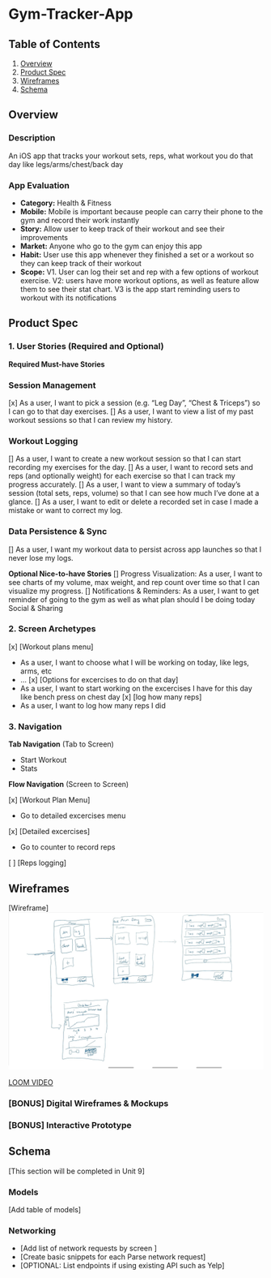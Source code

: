 # Gym-Tracker-App

## Table of Contents

1. [Overview](#Overview)
2. [Product Spec](#Product-Spec)
3. [Wireframes](#Wireframes)
4. [Schema](#Schema)

## Overview

### Description

An iOS app that tracks your workout sets, reps, what workout you do that day like legs/arms/chest/back day

### App Evaluation
- **Category:** Health & Fitness
- **Mobile:** Mobile is important because people can carry their phone to the gym and record their work instantly
- **Story:** Allow user to keep track of their workout and see their improvements
- **Market:** Anyone who go to the gym can enjoy this app
- **Habit:** User use this app whenever they finished a set or a workout so they can keep track of their workout
- **Scope:** V1. User can log their set and rep with a few options of workout exercise. V2: users have more workout options, as well as feature allow them to see their stat chart. V3 is the app start reminding users to workout with its notifications

## Product Spec

### 1. User Stories (Required and Optional)

**Required Must-have Stories**

### Session Management
[x] As a user, I want to pick a session (e.g. “Leg Day”, “Chest & Triceps”) so I can go to that day exercises.
[] As a user, I want to view a list of my past workout sessions so that I can review my history.
### Workout Logging
[] As a user, I want to create a new workout session so that I can start recording my exercises for the day.
[] As a user, I want to record sets and reps (and optionally weight) for each exercise so that I can track my progress accurately.
[] As a user, I want to view a summary of today’s session (total sets, reps, volume) so that I can see how much I’ve done at a glance.
[] As a user, I want to edit or delete a recorded set in case I made a mistake or want to correct my log.
### Data Persistence & Sync
[] As a user, I want my workout data to persist across app launches so that I never lose my logs.

**Optional Nice-to-have Stories**
[] Progress Visualization: As a user, I want to see charts of my volume, max weight, and rep count over time so that I can visualize my progress.
[] Notifications & Reminders: As a user, I want to get reminder of going to the gym as well as what plan should I be doing today
Social & Sharing



### 2. Screen Archetypes

[x] [Workout plans menu]
* As a user, I want to choose what I will be working on today, like legs, arms, etc
* ...
[x] [Options for excercises to do on that day]
* As a user, I want to start working on the excercises I have for this day like bench press on chest day
[x] [log how many reps]
* As a user, I want to log how many reps I did
### 3. Navigation

**Tab Navigation** (Tab to Screen)

* Start Workout
* Stats


**Flow Navigation** (Screen to Screen)

[x] [Workout Plan Menu]
* Go to detailed excercises menu

[x] [Detailed excercises]
* Go to counter to record reps

[ ] [Reps logging]
## Wireframes

[Wireframe]
<img src="Screenshot_20250805_130909_OneNote.jpg" width=600>


[LOOM VIDEO](https://www.loom.com/share/ae801053bf4042529209cc26a43b9c41?sid=20c02443-7649-493a-9b14-c8c75b75c15e)

### [BONUS] Digital Wireframes & Mockups

### [BONUS] Interactive Prototype

## Schema 

[This section will be completed in Unit 9]

### Models

[Add table of models]

### Networking

- [Add list of network requests by screen ]
- [Create basic snippets for each Parse network request]
- [OPTIONAL: List endpoints if using existing API such as Yelp]
